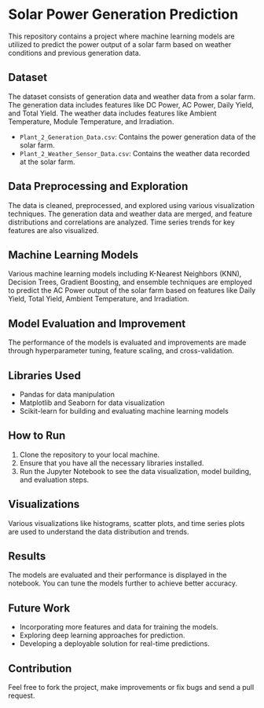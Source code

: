 # Solar Power Generation Prediction

This repository contains a project where machine learning models are utilized to predict the power output of a solar farm based on weather conditions and previous generation data.

## Dataset

The dataset consists of generation data and weather data from a solar farm. The generation data includes features like DC Power, AC Power, Daily Yield, and Total Yield. The weather data includes features like Ambient Temperature, Module Temperature, and Irradiation.

- `Plant_2_Generation_Data.csv`: Contains the power generation data of the solar farm.
- `Plant_2_Weather_Sensor_Data.csv`: Contains the weather data recorded at the solar farm.

## Data Preprocessing and Exploration

The data is cleaned, preprocessed, and explored using various visualization techniques. The generation data and weather data are merged, and feature distributions and correlations are analyzed. Time series trends for key features are also visualized.

## Machine Learning Models

Various machine learning models including K-Nearest Neighbors (KNN), Decision Trees, Gradient Boosting, and ensemble techniques are employed to predict the AC Power output of the solar farm based on features like Daily Yield, Total Yield, Ambient Temperature, and Irradiation.

## Model Evaluation and Improvement

The performance of the models is evaluated and improvements are made through hyperparameter tuning, feature scaling, and cross-validation.

## Libraries Used

- Pandas for data manipulation
- Matplotlib and Seaborn for data visualization
- Scikit-learn for building and evaluating machine learning models

## How to Run

1. Clone the repository to your local machine.
2. Ensure that you have all the necessary libraries installed.
3. Run the Jupyter Notebook to see the data visualization, model building, and evaluation steps.

## Visualizations

Various visualizations like histograms, scatter plots, and time series plots are used to understand the data distribution and trends.

## Results

The models are evaluated and their performance is displayed in the notebook. You can tune the models further to achieve better accuracy.

## Future Work

- Incorporating more features and data for training the models.
- Exploring deep learning approaches for prediction.
- Developing a deployable solution for real-time predictions.

## Contribution

Feel free to fork the project, make improvements or fix bugs and send a pull request.
